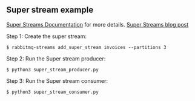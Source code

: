 Super stream example
---

[Super Streams Documentation](https://www.rabbitmq.com/streams.html#super-streams) for more details.
[Super Streams blog post](https://blog.rabbitmq.com/posts/2022/07/rabbitmq-3-11-feature-preview-super-streams)


Step 1: Create the super stream:

    $ rabbitmq-streams add_super_stream invoices --partitions 3


Step 2: Run the Super stream producer:

    $ python3 super_stream_producer.py

Step 3: Run the Super stream consumer:

    $ python3 super_stream_consumer.py

